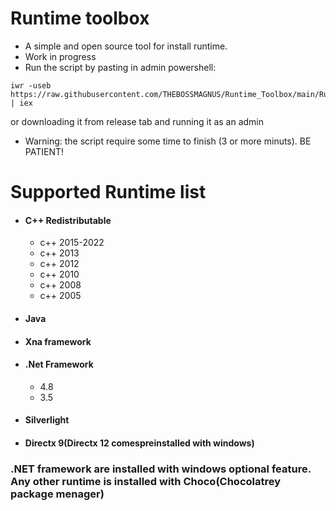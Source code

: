 # Runtime toolbox
- A simple and open source tool for install runtime.
- Work in progress 
- Run the script by pasting in admin powershell: 
 ```
iwr -useb https://raw.githubusercontent.com/THEBOSSMAGNUS/Runtime_Toolbox/main/Runtime%20toolbox.ps1 | iex
 ```
   or downloading it from release tab and running it as an admin
- Warning: the script require some time to finish (3 or more minuts). BE PATIENT!


# Supported Runtime list

* #### C++ Redistributable 
  + c++ 2015-2022
  + c++ 2013
  + c++ 2012
  + c++ 2010
  + c++ 2008 
  + c++ 2005
* #### Java  
* #### Xna framework
* #### .Net Framework 
  + 4.8 
  + 3.5 
* #### Silverlight  
* #### Directx 9(Directx 12 comespreinstalled with windows)

### .NET framework are installed with windows optional feature. Any other runtime is installed with Choco(Chocolatrey package menager)                                
                                             
   

